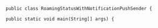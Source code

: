     public class RoamingStatusWithNotificationPushSender {

    public static void main(String[] args) {
